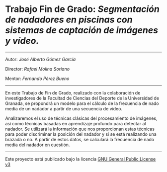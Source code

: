 # Trabajo Fin de Grado: *Segmentación de nadadores en piscinas con sistemas de captación de imágenes y vídeo.*

---
Autor: *José Alberto Gómez García*

Director: *Rafael Molina Soriano*

Mentor: *Fernando Pérez Bueno*

---

En este Trabajo de Fin de Grado, realizado con la colaboración de investigadores de la Facultad de Ciencias del Deporte de la Universidad de Granada, se propondrá un modelo para el cálculo de la frecuencia de nado media de un nadador a partir de una secuencia de vídeo.

Analizaremos el uso de técnicas clásicas del procesamiento de imágenes, así como técnicas basadas en aprendizaje profundo para detectar al nadador.  Se utilizará la información que nos proporcionan estas técnicas para poder discriminar la posición del nadador y si se está realizando una brazada o no. A partir de estos datos, se calculará la frecuencia de nado media del nadador en cuestión.

---

Este proyecto está publicado bajo la licencia [GNU General Public License v3](https://opensource.org/licenses/GPL-3.0)
